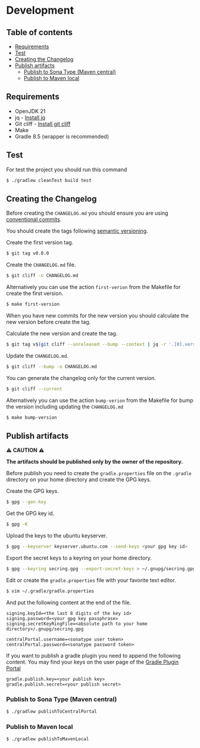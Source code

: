 # Development

## Table of contents

* [Requirements](#requirements)
* [Test](#test)
* [Creating the Changelog](#creating-the-changelog)
* [Publish artifacts](#publish-artifacts)
    * [Publish to Sona Type (Maven central)](#publish-to-sona-type-maven-central)
    * [Publish to Maven local](#publish-to-maven-local)

## Requirements

* OpenJDK 21
* jq - [Install jq](https://jqlang.github.io/jq/download/)
* Git cliff - [Install git cliff](./install-git-cliff.md)
* Make
* Gradle 8.5 (wrapper is recommended)

## Test

For test the project you should run this command

```sh
$ ./gradlew cleanTest build test
```

## Creating the Changelog

Before creating the `CHANGELOG.md` you should ensure you are using [conventional commits](https://www.conventionalcommits.org/en/v1.0.0/).

You should create the tags following [semantic versioning](https://semver.org/).

Create the first version tag.
```sh
$ git tag v0.0.0
```

Create the `CHANGELOG.md` file.
```sh
$ git cliff -o CHANGELOG.md
```

Alternatively you can use the action `first-verion` from the Makefile for create the first version.

```sh
$ make first-version
```

When you have new commits for the new version you should calculate the new version before create the tag.

Calculate the new version and create the tag.
```sh
$ git tag v$(git cliff --unreleased --bump --context | jq -r '.[0].version')
```

Update the `CHANGELOG.md`.
```sh
$ git cliff --bump -o CHANGELOG.md
```

You can generate the changelog only for the current version.
```sh
$ git cliff --current
```

Alternatively you can use the action `bump-verion` from the Makefile for bump the version including updating the `CHANGELOG.md`
```sh
$ make bump-version
```

## Publish artifacts

⚠️ **CAUTION** ⚠️

**The artifacts should be published only by the owner of the repository.**

Before publish you need to create the `gradle.properties` file on the `.gradle` directory on your home directory
and create the GPG keys.

Create the GPG keys.
```sh
$ gpg --gen-key
```

Get the GPG key id.
```sh
$ gpg -K
```

Upload the keys to the ubuntu keyserver.
```sh
$ gpg --keyserver keyserver.ubuntu.com --send-keys <your gpg key id>
```

Export the secret keys to a keyring on your home directory.
```sh
$ gpg --keyring secring.gpg --export-secret-keys > ~/.gnupg/secring.gpg
```

Edit or create the `gradle.properties` file with your favorite text editor.
```sh
$ vim ~/.gradle/gradle.properties
```

And put the following content at the end of the file.
```text
signing.keyId=<the last 8 digits of the key id>
signing.password=<your gpg key passphrase>
signing.secretKeyRingFile=<absolute path to your home directory>/.gnupg/secring.gpg

centralPortal.username=<sonatype user token>
centralPortal.password=<sonatype password token>
```

If you want to publish a gradle plugin you need to append the following content.
You may find your keys on the user page of the [Gradle Plugin Portal](https://plugins.gradle.org/)
```text
gradle.publish.key=<your publish key>
gradle.publish.secret=<your publish secret>
```

### Publish to Sona Type (Maven central)

```sh
$ ./gradlew publishToCentralPortal
```

### Publish to Maven local

```sh
$ ./gradlew publishToMavenLocal
```
